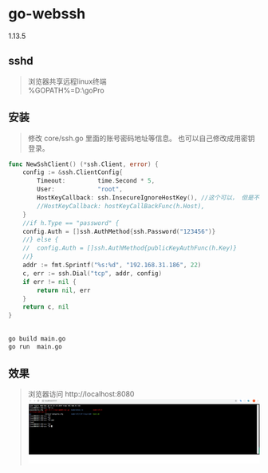 # go-webssh
1.13.5 

## sshd
> 浏览器共享远程linux终端  
> %GOPATH%=D:\goPro  
## 安装
>  修改 core/ssh.go 里面的账号密码地址等信息。 也可以自己修改成用密钥登录。
```go
func NewSshClient() (*ssh.Client, error) {
	config := &ssh.ClientConfig{
		Timeout:         time.Second * 5,
		User:            "root",
		HostKeyCallback: ssh.InsecureIgnoreHostKey(), //这个可以， 但是不够安全
		//HostKeyCallback: hostKeyCallBackFunc(h.Host),
	}
	//if h.Type == "password" {
	config.Auth = []ssh.AuthMethod{ssh.Password("123456")}
	//} else {
	//	config.Auth = []ssh.AuthMethod{publicKeyAuthFunc(h.Key)}
	//}
	addr := fmt.Sprintf("%s:%d", "192.168.31.186", 22)
	c, err := ssh.Dial("tcp", addr, config)
	if err != nil {
		return nil, err
	}
	return c, nil
}

```

```shell script

go build main.go
go run  main.go 

```

## 效果
> 浏览器访问 http://localhost:8080
 ![Image text](https://github.com/Mountains-and-rivers/goPro/blob/master/images/1.png)
